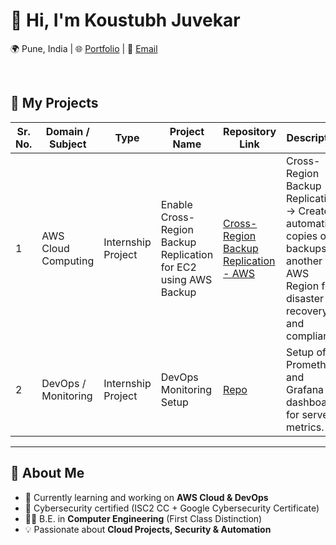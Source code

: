 # 👋 Hi, I'm Koustubh Juvekar  

   🌍 Pune, India | 
   🌐 <a href="https://www.koustubh18.site" target="_blank">Portfolio</a> | 
   📧 <a href="mailto:koustubhjuvekar07@gmail.com">Email</a>

<br>

## 📑 My Projects
<table>
  <thead>
    <tr>
      <th>Sr. No.</th>
      <th>Domain / Subject</th>
      <th>Type</th>
      <th>Project Name</th>
      <th>Repository Link</th>
      <th>Description</th>
    </tr>
  </thead>
  <tbody>
    <tr>
      <td>1</td>
      <td>AWS Cloud Computing</td>
      <td>Internship Project</td>
      <td>Enable Cross-Region Backup Replication for EC2 using AWS Backup</td>
      <td><a href="https://github.com/koustubhjuvekar/My-Projects/tree/d77d8dc30f6f315d006c1905d5e9dd41f419c6aa/Project%20-%201" target="_blank">Cross-Region Backup Replication - AWS</a></td>
      <td>Cross-Region Backup Replication → Creates automatic copies of backups in another AWS Region for disaster recovery and compliance.</td>
    </tr>
    <tr>
      <td>2</td>
      <td>DevOps / Monitoring</td>
      <td>Internship Project</td>
      <td>DevOps Monitoring Setup</td>
      <td><a href="https://github.com/username/devops-monitoring" target="_blank">Repo</a></td>
      <td>Setup of Prometheus and Grafana dashboards for server metrics.</td>
    </tr>
  </tbody>
</table>


---

## 🚀 About Me  
- 🌱 Currently learning and working on **AWS Cloud & DevOps**  
- 🔐 Cybersecurity certified (ISC2 CC + Google Cybersecurity Certificate)  
- 👨‍🎓 B.E. in **Computer Engineering** (First Class Distinction)  
- 💡 Passionate about **Cloud Projects, Security & Automation**  
